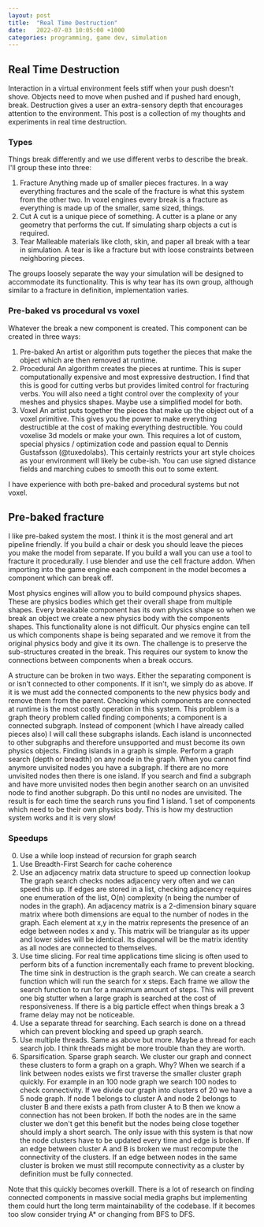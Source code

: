 ```yaml
---
layout: post
title:  "Real Time Destruction"
date:   2022-07-03 10:05:00 +1000
categories: programming, game dev, simulation
---
```


## Real Time Destruction
Interaction in a virtual environment feels stiff when your push doesn't shove. Objects need to move when pushed and if pushed hard enough, break. Destruction gives a user an extra-sensory depth that encourages attention to the environment. This post is a collection of my thoughts and experiments in real time destruction.

### Types
Things break differently and we use different verbs to describe the break. I'll group these into three:
1. Fracture
	Anything made up of smaller pieces fractures. In a way everything fractures and the scale of the fracture is what this system from the other two. In voxel engines every break is a fracture as everything is made up of the smaller, same sized, things.
2. Cut
	A cut is a unique piece of something. A cutter is a plane or any geometry that performs the cut. If simulating sharp objects a cut is required.
3. Tear
	 Malleable materials like cloth, skin, and paper all break with a tear in simulation. A tear is like a fracture but with loose constraints between neighboring pieces. 

The groups loosely separate the way your simulation will be designed to accommodate its functionality. This is why tear has its own group, although similar to a fracture in definition, implementation varies.

### Pre-baked vs procedural vs voxel
Whatever the break a new component is created. This component can be created in three ways:
1. Pre-baked
	An artist or algorithm puts together the pieces that make the object which are then removed at runtime.
2. Procedural
	An algorithm creates the pieces at runtime. This is super computationally expensive and most expressive destruction. I find that this is good for cutting verbs but provides limited control for fracturing verbs. You will also need a tight control over the complexity of your meshes and physics shapes. Maybe use a simplified model for both.
3. Voxel
	An artist puts together the pieces that make up the object out of a voxel primitive. This gives you the power to make everything destructible at the cost of making everything destructible. You could voxelise 3d models or make your own. This requires a lot of custom, special physics / optimization code and passion equal to Dennis Gustafsson (@tuxedolabs). This certainly restricts your art style choices as your environment will likely be cube-ish. You can use signed distance fields and marching cubes to smooth this out to some extent.

I have experience with both pre-baked and procedural systems but not voxel.

## Pre-baked fracture
I like pre-baked system the most. I think it is the most general and art pipeline friendly. If you build a chair or desk you should leave the pieces you make the model from separate. If you build a wall you can use a tool to fracture it procedurally. I use blender and use the cell fracture addon. When importing into the game engine each component in the model becomes a component which can break off. 

Most physics engines will allow you to build compound physics shapes. These are physics bodies which get their overall shape from multiple shapes. Every breakable component has its own physics shape so when we break an object we create a new physics body with the components shapes. This functionality alone is not difficult. Our physics engine can tell us which components shape is being separated and we remove it from the original physics body and give it its own. The challenge is to preserve the sub-structures created in the break. This requires our system to know the connections between components when a break occurs.

A structure can be broken in two ways. Either the separating component is or isn't connected to other components. If it isn't, we simply do as above. If it is we must add the connected components to the new physics body and remove them from the parent. Checking which components are connected at runtime is the most costly operation in this system. This problem is a graph theory problem called finding components; a component is a connected subgraph. Instead of component (which I have already called pieces also) I will call these subgraphs islands. Each island is unconnected to other subgraphs and therefore unsupported and must become its own physics objects. Finding islands in a graph is simple. Perform a graph search (depth or breadth) on any node in the graph. When you cannot find anymore unvisited nodes you have a subgraph. If there are no more unvisited nodes then there is one island. If you search and find a subgraph and have more unvisited nodes then begin another search on an unvisited node to find another subgraph. Do this until no nodes are unvisited. The result is for each time the search runs you find 1 island. 1 set of components which need to be their own physics body. This is how my destruction system works and it is very slow!

### Speedups
0) Use a while loop instead of recursion for graph search
1) Use Breadth-First Search for cache coherence
2) Use an adjacency matrix data structure to speed up connection lookup
The graph search checks nodes adjacency very often and we can speed this up. If edges are stored in a list, checking adjacency requires one enumeration of the list, O(n) complexity (n being the number of nodes in the graph). An adjacency matrix is a 2-dimension binary square matrix where both dimensions are equal to the number of nodes in the graph. Each element at x,y in the matrix represents the presence of an edge between nodes x and y. This matrix will be triangular as its upper and lower sides will be identical. Its diagonal will be the matrix identity as all nodes are connected to themselves.
3) Use time slicing. For real time applications time slicing is often used to perform bits of a function incrementally each frame to prevent blocking. The time sink in destruction is the graph search. We can create a search function which will run the search for x steps. Each frame we allow the search function to run for a maximum amount of steps. This will prevent one big stutter when a large graph is searched at the cost of responsiveness. If there is a big particle effect when things break a 3 frame delay may not be noticeable.  
3) Use a separate thread for searching. Each search is done on a thread which can prevent blocking and speed up graph search.
4) Use multiple threads. Same as above but more. Maybe a thread for each search job. I think threads might be more trouble than they are worth.
5) Sparsification. Sparse graph search. We cluster our graph and connect these clusters to form a graph on a graph. Why? When we search if a link between nodes exists we first traverse the smaller cluster graph quickly. For example in an 100 node graph we search 100 nodes to check connectivity. If we divide our graph into clusters of 20 we have a 5 node graph. If node 1 belongs to cluster A and node 2 belongs to cluster B and there exists a path from cluster A to B then we know a connection has not been broken. If both the nodes are in the same cluster we don't get this benefit but the nodes being close together should imply a short search. The only issue with this system is that now the node clusters have to be updated every time and edge is broken. If an edge between cluster A and B is broken we must recompute the connectivity of the clusters. If an edge between nodes in the same cluster is broken we must still recompute connectivity as a cluster by definition must be fully connected.

Note that this quickly becomes overkill. There is a lot of research on finding connected components in massive social media graphs but implementing them could hurt the long term maintainability of the codebase. If it becomes too slow consider trying A* or changing from BFS to DFS. 